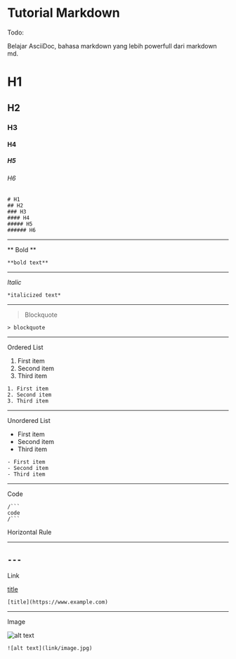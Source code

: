 # Tutorial Markdown

Todo:

Belajar AsciiDoc, bahasa markdown yang lebih powerfull dari markdown md.


# H1
## H2
### H3
#### H4
##### H5
###### H6

```
# H1
## H2
### H3
#### H4
##### H5
###### H6
```
---

** Bold **

```**bold text**```

---

*Italic*

```*italicized text*```

---

> Blockquote

```> blockquote```

---

Ordered List

1. First item
2. Second item
3. Third item

```
1. First item
2. Second item
3. Third item
```

---

Unordered List

- First item
- Second item
- Third item

```
- First item
- Second item
- Third item
```

---

Code

```
/```
code
/```
```

Horizontal Rule

---

```---```
---

Link

[title](https://www.example.com)

```[title](https://www.example.com)```

---

Image

![alt text](https://cdn.pixabay.com/photo/2015/04/23/22/00/tree-736885__480.jpg)

```![alt text](link/image.jpg)```
